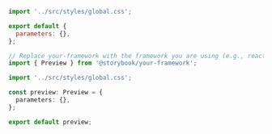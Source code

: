 ```js filename=".storybook/preview.js" renderer="common" language="js"
import '../src/styles/global.css';

export default {
  parameters: {},
};
```

```ts filename=".storybook/preview.ts" renderer="common" language="ts"
// Replace your-framework with the framework you are using (e.g., react, vue3)
import { Preview } from '@storybook/your-framework';

import '../src/styles/global.css';

const preview: Preview = {
  parameters: {},
};

export default preview;
```
